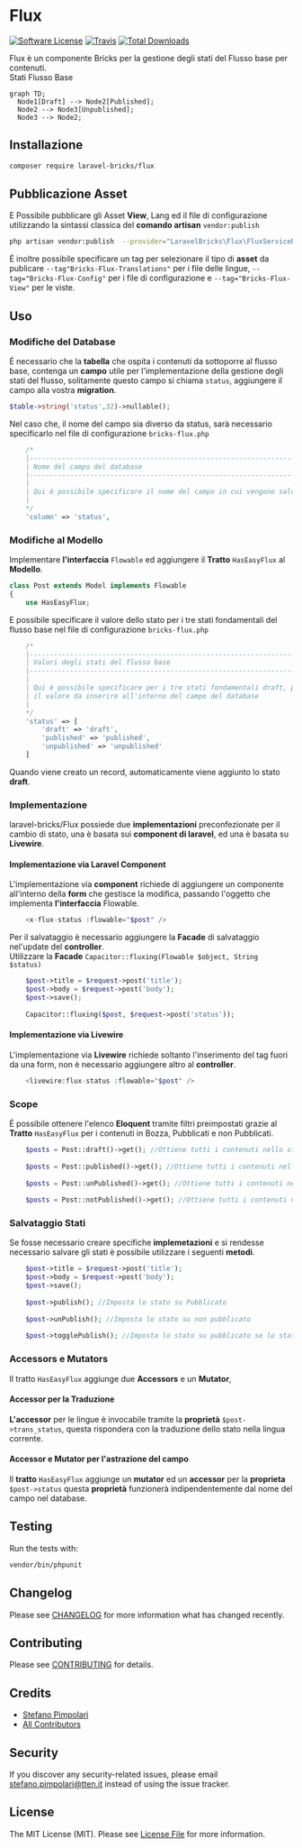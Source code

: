 # Flux

[![Software License](https://img.shields.io/badge/license-MIT-brightgreen.svg?style=flat-square)](LICENSE.md)
[![Travis](https://img.shields.io/travis/laravel-bricks/flux.svg?style=flat-square)]()
[![Total Downloads](https://img.shields.io/packagist/dt/laravel-bricks/flux.svg?style=flat-square)](https://packagist.org/packages/laravel-bricks/flux)

Flux è un componente Bricks per la gestione degli stati del Flusso base per contenuti.  
Stati Flusso Base
```mermaid
graph TD;
  Node1[Draft] --> Node2[Published];
  Node2 --> Node3[Unpublished];
  Node3 --> Node2;
```

## Installazione
``` bash
composer require laravel-bricks/flux
```

## Pubblicazione Asset
E Possibile pubblicare gli Asset **View**, Lang ed il file di configurazione utilizzando la sintassi classica del **comando artisan** `vendor:publish`
``` bash
php artisan vendor:publish  --provider="LaravelBricks\Flux\FluxServiceProvider"
```
É inoltre possibile specificare un tag per selezionare il tipo di **asset** da publicare `--tag"Bricks-Flux-Translations"` per i file delle lingue, `--tag="Bricks-Flux-Config"` per i file di configurazione e `--tag="Bricks-Flux-View"` per le viste.
## Uso

### Modifiche del Database
É necessario che la **tabella** che ospita i contenuti da sottoporre al flusso base, contenga un **campo** utile per l'implementazione della gestione degli stati del flusso, solitamente questo campo si chiama `status`, aggiungere il campo alla vostra **migration**.
``` php
$table->string('status',32)->nullable();
```
Nel caso che, il nome del campo sia diverso da status, sarà necessario specificarlo nel file di configurazione `bricks-flux.php`
``` php
    /*
    |--------------------------------------------------------------------------
    | Nome del campo del database
    |--------------------------------------------------------------------------
    |
    | Qui è possibile specificare il nome del campo in cui vengono salvati gli stati
    |
    */
    'column' => 'status',
```

### Modifiche al Modello
Implementare **l'interfaccia** `Flowable` ed aggiungere il **Tratto** `HasEasyFlux` al **Modello**.
``` php
class Post extends Model implements Flowable
{
    use HasEasyFlux;
```
E possibile specificare il valore dello stato per i tre stati fondamentali del flusso base nel file di configurazione `bricks-flux.php`
``` php
    /*
    |--------------------------------------------------------------------------
    | Valori degli stati del flusso base
    |--------------------------------------------------------------------------
    |
    | Qui è possibile specificare per i tre stati fondamentali draft, published, unpublished
    | il valore da inserire all'interno del campo del database
    |
    */
    'status' => [
        'draft' => 'draft',
        'published' => 'published',
        'unpublished' => 'unpublished'
    ]
```
Quando viene creato un record, automaticamente viene aggiunto lo stato **draft**.

### Implementazione
laravel-bricks/Flux possiede due **implementazioni** preconfezionate per il cambio di stato, una è basata sui **component di laravel**, ed una è basata su **Livewire**.

#### Implementazione via Laravel Component
L'implementazione via **component** richiede di aggiungere un componente all'interno della **form** che gestisce la modifica, passando l'oggetto che implementa **l'interfaccia** Flowable.
``` php
    <x-flux-status :flowable="$post" />
```
Per il salvataggio è necessario aggiungere la **Facade** di salvataggio nel'update del **controller**.  
Utilizzare la **Facade** `Capacitor::fluxing(Flowable $object, String $status)`
``` php
    $post->title = $request->post('title');
    $post->body = $request->post('body');
    $post->save();
            
    Capacitor::fluxing($post, $request->post('status'));
```

#### Implementazione via Livewire
L'implementazione via **Livewire** richiede soltanto l'inserimento del tag fuori da una form, non è necessario aggiungere altro al **controller**.
``` php
    <livewire:flux-status :flowable="$post" />
```
### Scope
É possibile ottenere l'elenco **Eloquent** tramite filtri preimpostati grazie al **Tratto** `HasEasyFlux`  per i contenuti in Bozza, Pubblicati e non Pubblicati.

``` php
    $posts = Post::draft()->get(); //Ottiene tutti i contenuti nello stato bozza
    
    $posts = Post::published()->get(); //Ottiene tutti i contenuti nello stato Pubblicato
    
    $posts = Post::unPublished()->get(); //Ottiene tutti i contenuti nello stato Non Pubblicato
    
    $posts = Post::notPublished()->get(); //Ottiene tutti i contenuti negli stati diversi da pubblicato
```

### Salvataggio Stati
Se fosse necessario creare specifiche **implemetazioni** e si rendesse necessario salvare gli stati è possibile utilizzare i seguenti **metodi**.
``` php
    $post->title = $request->post('title');
    $post->body = $request->post('body');
    $post->save();
    
    $post->publish(); //Imposta lo stato su Pubblicato
    
    $post->unPublish(); //Imposta lo stato su non pubblicato
    
    $post->togglePublish(); //Imposta lo stato su pubblicato se lo stato è bozza o non pubblicato, e lo stato su non pubblicato se lo stato è pubblicato
```

### Accessors e Mutators
Il tratto `HasEasyFlux` aggiunge due **Accessors** e un **Mutator**, 
#### Accessor per la Traduzione
**L'accessor** per le lingue è invocabile tramite la **proprietà** `$post->trans_status`, questa rispondera con la traduzione dello stato nella lingua corrente.

#### Accessor e Mutator per l'astrazione del campo
Il **tratto** `HasEasyFlux` aggiunge un **mutator** ed un **accessor** per la **proprieta** `$post->status` questa **proprietà** funzionerà indipendentemente dal nome del campo nel database.


## Testing
Run the tests with:

``` bash
vendor/bin/phpunit
```

## Changelog
Please see [CHANGELOG](CHANGELOG.md) for more information what has changed recently.

## Contributing
Please see [CONTRIBUTING](CONTRIBUTING.md) for details.

## Credits

- [Stefano Pimpolari](https://www.ttemptation.it/gitlab/ttemptation/laravel-laravel-bricks/base-flux)
- [All Contributors](https://www.ttemptation.it/gitlab/ttemptation/laravel-laravel-bricks/base-flux/activity)

## Security
If you discover any security-related issues, please email stefano.pimpolari@tten.it instead of using the issue tracker.

## License
The MIT License (MIT). Please see [License File](/LICENSE.md) for more information.
